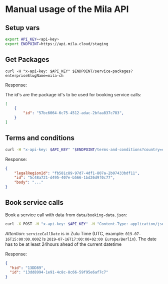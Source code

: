 
# Manual usage of the Mila API

## Setup vars

```bash
export API_KEY=<api-key>
export ENDPOINT=https://api.mila.cloud/staging
```

## Get Packages

```
curl -H "x-api-key: $API_KEY" $ENDPOINT/service-packages?enterpriseSlugName=mila-ch
```

Response:

The id's are the package id's to be used for booking service calls:

```json
[
    {
        "id": "57bc6064-6c75-4512-adac-2bfaa837c783",
    }
]

```

## Terms and conditions

```bash
curl -H "x-api-key: $API_KEY" "$ENDPOINT/terms-and-conditions?country=ch&language=en"
```

Response:

```json
{
    "legalRegionId": "fb581c89-97d7-4df1-807a-2b07433bdf11",
    "id": "5c48a721-d495-407e-b566-1bd26d9f0c77",
    "body": "..."
}
```

## Book service calls

Book a service call with data from `data/booking-data.json`:

```bash
curl -X POST -H "x-api-key: $API_KEY" -H "Content-Type: application/json" -d @data/booking-data.json $ENDPOINT/service-calls
```

*Attention:* `serviceCallDate` is in Zulu Time (UTC, example: `019-07-16T15:00:00.000Z` is `2019-07-16T17:00:00+02:00 Europe/Berlin`). The date has to be at least 24hours ahead of the current datetime 


Response:

```json
{
  "hid": "13DD89",
  "id": "13dd8994-1e91-4c8c-8c66-59f95e6af7c7"
}
```

